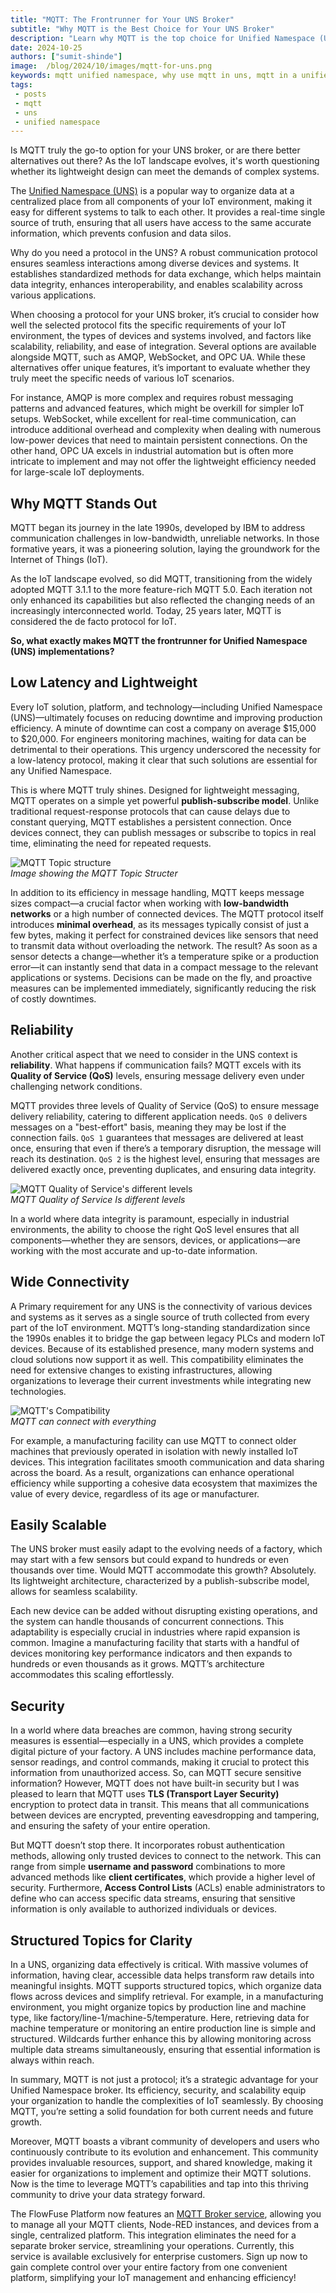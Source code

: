 ```yaml
--- 
title: "MQTT: The Frontrunner for Your UNS Broker" 
subtitle: "Why MQTT is the Best Choice for Your UNS Broker"
description: "Learn why MQTT is the top choice for Unified Namespace (UNS) brokers and explore the ideal platform that simplifies the connection of devices and services while providing a reliable MQTT broker service."
date: 2024-10-25
authors: ["sumit-shinde"]
image:  /blog/2024/10/images/mqtt-for-uns.png
keywords: mqtt unified namespace, why use mqtt in uns, mqtt in a unified namespace, mqtt data modeling UNS, Best protocols for UNS IoT, Implementing UNS with MQTT, Unified Namespace protocols
tags: 
 - posts
 - mqtt
 - uns
 - unified namespace
---
```


Is MQTT truly the go-to option for your UNS broker, or are there better alternatives out there? As the IoT landscape evolves, it's worth questioning whether its lightweight design can meet the demands of complex systems. 

<!--more-->

The [Unified Namespace (UNS)](/blog/2023/12/introduction-to-unified-namespace/) is a popular way to organize data at a centralized place from all components of your IoT environment, making it easy for different systems to talk to each other. It provides a real-time single source of truth, ensuring that all users have access to the same accurate information, which prevents confusion and data silos.

Why do you need a protocol in the UNS? A robust communication protocol ensures seamless interactions among diverse devices and systems. It establishes standardized methods for data exchange, which helps maintain data integrity, enhances interoperability, and enables scalability across various applications.

When choosing a protocol for your UNS broker, it’s crucial to consider how well the selected protocol fits the specific requirements of your IoT environment, the types of devices and systems involved, and factors like scalability, reliability, and ease of integration. Several options are available alongside MQTT, such as AMQP, WebSocket, and OPC UA. While these alternatives offer unique features, it’s important to evaluate whether they truly meet the specific needs of various IoT scenarios.

For instance, AMQP is more complex and requires robust messaging patterns and advanced features, which might be overkill for simpler IoT setups. WebSocket, while excellent for real-time communication, can introduce additional overhead and complexity when dealing with numerous low-power devices that need to maintain persistent connections. On the other hand, OPC UA excels in industrial automation but is often more intricate to implement and may not offer the lightweight efficiency needed for large-scale IoT deployments.

## Why MQTT Stands Out

MQTT began its journey in the late 1990s, developed by IBM to address communication challenges in low-bandwidth, unreliable networks. In those formative years, it was a pioneering solution, laying the groundwork for the Internet of Things (IoT).

As the IoT landscape evolved, so did MQTT, transitioning from the widely adopted MQTT 3.1.1 to the more feature-rich MQTT 5.0. Each iteration not only enhanced its capabilities but also reflected the changing needs of an increasingly interconnected world. Today, 25 years later, MQTT is considered the de facto protocol for IoT.

**So, what exactly makes MQTT the frontrunner for Unified Namespace (UNS) implementations?**

## Low Latency and Lightweight

Every IoT solution, platform, and technology—including Unified Namespace (UNS)—ultimately focuses on reducing downtime and improving production efficiency. A minute of downtime can cost a company on average $15,000 to $20,000. For engineers monitoring machines, waiting for data can be detrimental to their operations. This urgency underscored the necessity for a low-latency protocol, making it clear that such solutions are essential for any Unified Namespace.

This is where MQTT truly shines. Designed for lightweight messaging, MQTT operates on a simple yet powerful **publish-subscribe model**. Unlike traditional request-response protocols that can cause delays due to constant querying, MQTT establishes a persistent connection. Once devices connect, they can publish messages or subscribe to topics in real time, eliminating the need for repeated requests.

![MQTT Topic structure](./images/mqtt-packate-size.png)  
_Image showing the MQTT Topic Structer_

In addition to its efficiency in message handling, MQTT keeps message sizes compact—a crucial factor when working with **low-bandwidth networks** or a high number of connected devices. The MQTT protocol itself introduces **minimal overhead**, as its messages typically consist of just a few bytes, making it perfect for constrained devices like sensors that need to transmit data without overloading the network. The result? As soon as a sensor detects a change—whether it’s a temperature spike or a production error—it can instantly send that data in a compact message to the relevant applications or systems. Decisions can be made on the fly, and proactive measures can be implemented immediately, significantly reducing the risk of costly downtimes.

## Reliability

Another critical aspect that we need to consider in the UNS context is **reliability**. What happens if communication fails? MQTT excels with its **Quality of Service (QoS)** levels, ensuring message delivery even under challenging network conditions.

MQTT provides three levels of Quality of Service (QoS) to ensure message delivery reliability, catering to different application needs. `QoS 0` delivers messages on a "best-effort" basis, meaning they may be lost if the connection fails. `QoS 1` guarantees that messages are delivered at least once, ensuring that even if there’s a temporary disruption, the message will reach its destination. `QoS 2` is the highest level, ensuring that messages are delivered exactly once, preventing duplicates, and ensuring data integrity.

![MQTT Quality of Service's different levels](./images/mqtt-qos.png)  
_MQTT Quality of Service Is different levels_

In a world where data integrity is paramount, especially in industrial environments, the ability to choose the right QoS level ensures that all components—whether they are sensors, devices, or applications—are working with the most accurate and up-to-date information.

## Wide Connectivity

A Primary requirement for any UNS is the connectivity of various devices and systems as it serves as a single source of truth collected from every part of the IoT environment. MQTT’s long-standing standardization since the 1990s enables it to bridge the gap between legacy PLCs and modern IoT devices. Because of its established presence, many modern systems and cloud solutions now support it as well. This compatibility eliminates the need for extensive changes to existing infrastructures, allowing organizations to leverage their current investments while integrating new technologies.

![MQTT's Compatibility](./images/mqtt-compatiblity.png)  
_MQTT can connect with everything_

For example, a manufacturing facility can use MQTT to connect older machines that previously operated in isolation with newly installed IoT devices. This integration facilitates smooth communication and data sharing across the board. As a result, organizations can enhance operational efficiency while supporting a cohesive data ecosystem that maximizes the value of every device, regardless of its age or manufacturer.

## Easily Scalable

The UNS broker must easily adapt to the evolving needs of a factory, which may start with a few sensors but could expand to hundreds or even thousands over time. Would MQTT accommodate this growth? Absolutely. Its lightweight architecture, characterized by a publish-subscribe model, allows for seamless scalability.

Each new device can be added without disrupting existing operations, and the system can handle thousands of concurrent connections. This adaptability is especially crucial in industries where rapid expansion is common. Imagine a manufacturing facility that starts with a handful of devices monitoring key performance indicators and then expands to hundreds or even thousands as it grows. MQTT’s architecture accommodates this scaling effortlessly.

## Security

In a world where data breaches are common, having strong security measures is essential—especially in a UNS, which provides a complete digital picture of your factory. A UNS includes machine performance data, sensor readings, and control commands, making it crucial to protect this information from unauthorized access. So, can MQTT secure sensitive information? However, MQTT does not have built-in security but I was pleased to learn that MQTT uses **TLS (Transport Layer Security)** encryption to protect data in transit. This means that all communications between devices are encrypted, preventing eavesdropping and tampering, and ensuring the safety of your entire operation.

But MQTT doesn’t stop there. It incorporates robust authentication methods, allowing only trusted devices to connect to the network. This can range from simple **username and password** combinations to more advanced methods like **client certificates**, which provide a higher level of security. Furthermore, **Access Control Lists** (ACLs) enable administrators to define who can access specific data streams, ensuring that sensitive information is only available to authorized individuals or devices.

## Structured Topics for Clarity

In a UNS, organizing data effectively is critical. With massive volumes of information, having clear, accessible data helps transform raw details into meaningful insights.
MQTT supports structured topics, which organize data flows across devices and simplify retrieval. For example, in a manufacturing environment, you might organize topics by production line and machine type, like factory/line-1/machine-5/temperature. Here, retrieving data for machine temperature or monitoring an entire production line is simple and structured.
Wildcards further enhance this by allowing monitoring across multiple data streams simultaneously, ensuring that essential information is always within reach.

In summary, MQTT is not just a protocol; it’s a strategic advantage for your Unified Namespace broker. Its efficiency, security, and scalability equip your organization to handle the complexities of IoT seamlessly. By choosing MQTT, you’re setting a solid foundation for both current needs and future growth.

Moreover, MQTT boasts a vibrant community of developers and users who continuously contribute to its evolution and enhancement. This community provides invaluable resources, support, and shared knowledge, making it easier for organizations to implement and optimize their MQTT solutions. Now is the time to leverage MQTT’s capabilities and tap into this thriving community to drive your data strategy forward.

The FlowFuse Platform now features an [MQTT Broker service](/blog/2024/10/flowfuse-release-2-10/#mqtt-broker), allowing you to manage all your MQTT clients, Node-RED instances, and devices from a single, centralized platform. This integration eliminates the need for a separate broker service, streamlining your operations.
Currently, this service is available exclusively for enterprise customers. Sign up now to gain complete control over your entire factory from one convenient platform, simplifying your IoT management and enhancing efficiency!